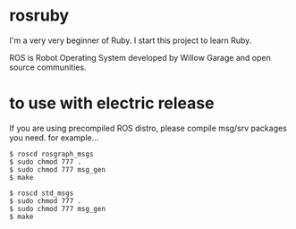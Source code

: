 rosruby
=======

I'm a very very beginner of Ruby.
I start this project to learn Ruby.

ROS is Robot Operating System developed by Willow Garage and open source communities.

to use with electric release
=========================
If you are using precompiled ROS distro, please compile msg/srv packages you need. for example...

```
$ roscd rosgraph_msgs
$ sudo chmod 777 .
$ sudo chmod 777 msg_gen
$ make

$ roscd std_msgs
$ sudo chmod 777 .
$ sudo chmod 777 msg_gen
$ make
```
